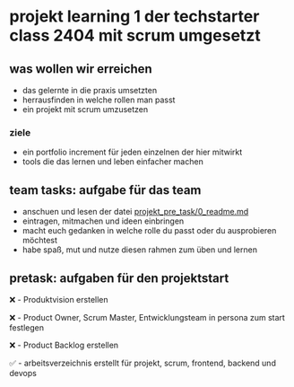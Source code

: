 # projekt learning 1 der techstarter class 2404 mit scrum umgesetzt

## was wollen wir erreichen
- das gelernte in die praxis umsetzten
- herrausfinden in welche rollen man passt
- ein projekt mit scrum umzusetzen
  
### ziele 
- ein portfolio increment für jeden einzelnen der hier mitwirkt
- tools die das lernen und leben einfacher machen

## team tasks: aufgabe für das team
- anschuen und lesen der datei [projekt_pre_task/0_readme.md](https://github.com/fchristian1/project-learning-1/blob/master/projekt_pre_task/0_readme.md)
- eintragen, mitmachen und ideen einbringen
- macht euch gedanken in welche rolle du passt oder du ausprobieren möchtest
- habe spaß, mut und nutze diesen rahmen zum üben und lernen

## pretask: aufgaben für den projektstart
❌ - Produktvision erstellen

❌ - Product Owner, Scrum Master, Entwicklungsteam in persona zum start festlegen

❌ - Product Backlog erstellen

✅ - arbeitsverzeichnis erstellt für projekt, scrum, frontend, backend und devops
